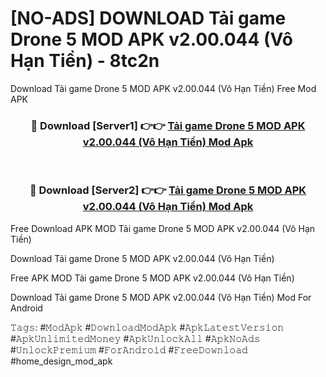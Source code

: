 # [NO-ADS] DOWNLOAD Tải game Drone 5 MOD APK v2.00.044 (Vô Hạn Tiền) - 8tc2n
Download Tải game Drone 5 MOD APK v2.00.044 (Vô Hạn Tiền) Free Mod APK

<div align="center">
<h3>🔴 Download [Server1] 👉👉 <a href="https://apk-comot.site?title=Tải_game_Drone_5_MOD_APK_v2.00.044_(Vô_Hạn_Tiền)">Tải game Drone 5 MOD APK v2.00.044 (Vô Hạn Tiền) Mod Apk</a></h3><br>

<h3>🔴 Download [Server2] 👉👉 <a href="https://apk-comot.site?title=Tải_game_Drone_5_MOD_APK_v2.00.044_(Vô_Hạn_Tiền)">Tải game Drone 5 MOD APK v2.00.044 (Vô Hạn Tiền) Mod Apk</a></h3>
</div>


Free Download APK MOD Tải game Drone 5 MOD APK v2.00.044 (Vô Hạn Tiền)

Download Tải game Drone 5 MOD APK v2.00.044 (Vô Hạn Tiền) 

Free APK MOD Tải game Drone 5 MOD APK v2.00.044 (Vô Hạn Tiền) 

Download Tải game Drone 5 MOD APK v2.00.044 (Vô Hạn Tiền) Mod For Android

𝚃𝚊𝚐𝚜: #𝙼𝚘𝚍𝙰𝚙𝚔 #𝙳𝚘𝚠𝚗𝚕𝚘𝚊𝚍𝙼𝚘𝚍𝙰𝚙𝚔 #𝙰𝚙𝚔𝙻𝚊𝚝𝚎𝚜𝚝𝚅𝚎𝚛𝚜𝚒𝚘𝚗 #𝙰𝚙𝚔𝚄𝚗𝚕𝚒𝚖𝚒𝚝𝚎𝚍𝙼𝚘𝚗𝚎𝚢 #𝙰𝚙𝚔𝚄𝚗𝚕𝚘𝚌𝚔𝙰𝚕𝚕 #𝙰𝚙𝚔𝙽𝚘𝙰𝚍𝚜 #𝚄𝚗𝚕𝚘𝚌𝚔𝙿𝚛𝚎𝚖𝚒𝚞𝚖 #𝙵𝚘𝚛𝙰𝚗𝚍𝚛𝚘𝚒𝚍 #𝙵𝚛𝚎𝚎𝙳𝚘𝚠𝚗𝚕𝚘𝚊𝚍 #home_design_mod_apk